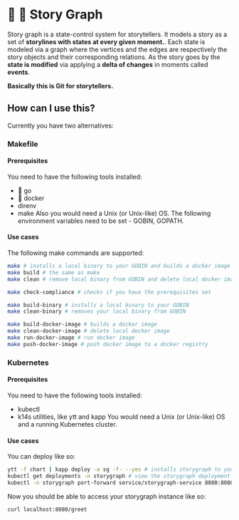 # :jack_o_lantern: :lollipop: Story Graph
Story graph is a state-control system for storytellers. It models a story as a set of **storylines with states at every given moment.**. Each state is modeled via a graph where the vertices and the edges are respectively the story objects and their corresponding relations. As the story goes by the **state is modified** via applying a **delta of changes** in moments called **events**.

**Basically this is Git for storytellers.**

## How can I use this?
Currently you have two alternatives:

### Makefile
#### Prerequisites
You need to have the following tools installed:
- :mouse2: go
- :whale: docker
- direnv
- make
Also you would need a Unix (or Unix-like) OS. The following environment variables need to be set - GOBIN, GOPATH.

#### Use cases
The following make commands are supported:
```bash
make # installs a local binary to your GOBIN and builds a docker image
make build # the same as make
make clean # remove local binary from GOBIN and delete local docker image

make check-compliance # checks if you have the prerequisites set

make build-binary # installs a local binary to your GOBIN
make clean-binary # removes your local binary from GOBIN

make build-docker-image # builds a docker image
make clean-docker-image # delete local docker image
make run-docker-image # run docker image
make push-docker-image # push docker image to a docker registry
```

### Kubernetes
#### Prerequisites
You need to have the following tools installed:
- kubectl
- k14s utilities, like ytt and kapp
You would need a Unix (or Unix-like) OS and a running Kubernetes cluster.

#### Use cases
You can deploy like so:
```bash
ytt -f chart | kapp deploy -a sg -f- --yes # installs storygraph to your k8s cluster
kubectl get deployments -n storygraph # view the storygraph deployment
kubectl -n storygraph port-forward service/storygraph-service 8080:8080 # forward port to localhost:8080
```
Now you should be able to access your storygraph instance like so:
```bash
curl localhost:8080/greet 
```
